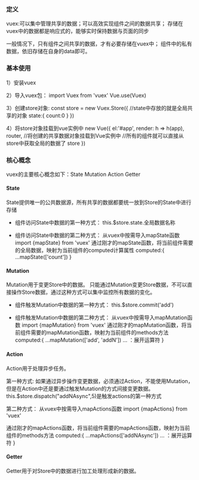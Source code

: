 ### 定义

vuex:可以集中管理共享的数据；可以高效实现组件之间的数据共享；
存储在vuex中的数据都是响应式的，能够实时保持数据与页面的同步

一般情况下，只有组件之间共享的数据，才有必要存储在vuex中；
组件中的私有数据，依旧存储在自身的data即可。

### 基本使用

1）安装vuex

2）导入vuex包： import Vuex from 'vuex' Vue.use(Vuex)

3）创建store对象:
  const store = new Vuex.Store({
    //state中存放的就是全局共享的对象
    state:{
	    count:0
    }
  })

4）将store对象挂载到vue实例中
  new Vue({
    el:'#app',
    render: h => h(app),
    router,
    //将创建的共享数据对象挂载到Vue实例中
    //所有的组件就可以直接从store中获取全局的数据了
    store
  })

### 核心概念
vuex的主要核心概念如下：State Mutation Action Getter

#### State
State提供唯一的公共数据源，所有共享的数据都要统一放到Store的State中进行存储

- 组件访问State中数据的第一种方式：
    this.$store.state.全局数据名称

- 组件访问State中数据的第二种方式：
   从vuex中按需导入mapState函数
    import {mapState} from 'vuex'
 通过刚才的mapState函数，将当前组件需要的全局数据，映射为当前组件的computed计算属性
    computed:{
      ...mapState(['count'])
    }

#### Mutation
Mutation用于变更Store中的数据。
只能通过Mutation变更Store数据，不可以直接操作Store数据，通过这种方式可以集中监控所有数据的变化。

- 组件触发Mutation中数据的第一种方式：
  this.$store.commit('add')

- 组件触发Mutation中数据的第二种方式：
 从vuex中按需导入mapMutation函数
    import {mapMutation} from 'vuex'
 通过刚才的mapMutation函数，将当前组件需要的mapMutation函数，映射为当前组件的methods方法
    computed:{
      ...mapMutation(['add', 'addN'])          ... ：展开运算符
    }

#### Action
Action用于处理异步任务。

第一种方式:
如果通过异步操作变更数据，必须通过Action，不能使用Mutation，但是在Action中还是要通过触发Mutation的方式间接变更数据。
this.$store.dispatch("addNAsync",5)是触发actions的第一种方式

第二种方式：
从vuex中按需导入mapActions函数
    import {mapActions} from 'vuex'

通过刚才的mapActions函数，将当前组件需要的mapActions函数，映射为当前组件的methods方法
    computed:{
      ...mapActions(['addNAsync'])  ... ：展开运算符
    }
    
#### Getter
Getter用于对Store中的数据进行加工处理形成新的数据。

